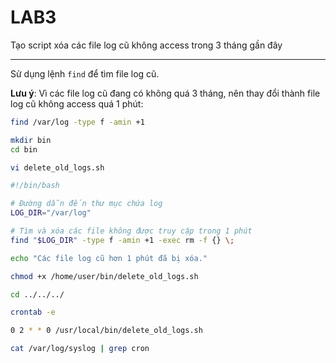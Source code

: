 ﻿# LAB3

Tạo script xóa các file log cũ không access trong 3 tháng gần đây

---

Sử dụng lệnh `find` để tìm file log cũ.

**Lưu ý**: Vì các file log cũ đang có không quá 3 tháng, nên thay đổi thành file log cũ không access quá 1 phút:

```bash
find /var/log -type f -amin +1

mkdir bin
cd bin

vi delete_old_logs.sh

#!/bin/bash

# Đường dẫn đến thư mục chứa log
LOG_DIR="/var/log"

# Tìm và xóa các file không được truy cập trong 1 phút
find "$LOG_DIR" -type f -amin +1 -exec rm -f {} \;

echo "Các file log cũ hơn 1 phút đã bị xóa."

chmod +x /home/user/bin/delete_old_logs.sh

cd ../../../

crontab -e

0 2 * * 0 /usr/local/bin/delete_old_logs.sh

cat /var/log/syslog | grep cron

